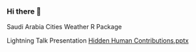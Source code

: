 ### Hi there 👋

Saudi Arabia Cities Weather R Package

Lightning Talk Presentation
[Hidden Human Contributions.pptx](https://github.com/Marqabi/marqabi/files/7417394/Hidden.Human.Contributions.pptx)

<!--
**Marqabi/marqabi** is a ✨ _special_ ✨ repository because its `README.md` (this file) appears on your GitHub profile.

Here are some ideas to get you started:

- 🔭 I’m currently working on ...
- 🌱 I’m currently learning ...
- 👯 I’m looking to collaborate on ...
- 🤔 I’m looking for help with ...
- 💬 Ask me about ...
- 📫 How to reach me: ...
- 😄 Pronouns: ...
- ⚡ Fun fact: ...
-->

